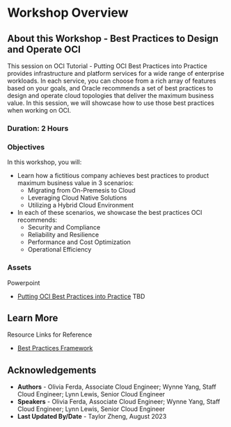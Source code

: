 # Workshop Overview

## About this Workshop - Best Practices to Design and Operate OCI

This session on OCI Tutorial - Putting OCI Best Practices into Practice provides infrastructure and platform services for a wide range of enterprise workloads. In each service, you can choose from a rich array of features based on your goals, and Oracle recommends a set of best practices to design and operate cloud topologies that deliver the maximum business value. In this session, we will showcase how to use those best practices when working on OCI.

### **Duration: 2 Hours**

### Objectives

In this workshop, you will:
* Learn how a fictitious company achieves best practices to product maximum business value in 3 scenarios:
    - Migrating from On-Premesis to Cloud
    - Leveraging Cloud Native Solutions
    - Utilizing a Hybrid Cloud Environment
* In each of these scenarios, we showcase the best practices OCI recommends:
    - Security and Compliance
    - Reliability and Resilience
    - Performance and Cost Optimization
    - Operational Efficiency


### **Assets**

Powerpoint
* [Putting OCI Best Practices into Practice](https://objectstorage.us-ashburn-1.oraclecloud.com/p/QpQEPkxY_uYEhjUwSmwFxvPljtJ2yo-wLuvWqSIQR46aJLN7Q1Bao9LohdDqb6dg/n/ociobtnas/b/OCW2022/o/TUT4115_OCI%20Best%20Practices_Final.pdf) TBD



## Learn More

Resource Links for Reference
* [Best Practices Framework](https://docs.oracle.com/en/solutions/oci-best-practices/#GUID-5F2D2745-934E-409A-A7BA-D0976F727845)

## Acknowledgements
* **Authors** - Olivia Ferda, Associate Cloud Engineer; Wynne Yang, Staff Cloud Engineer; Lynn Lewis, Senior Cloud Engineer
* **Speakers** -  Olivia Ferda, Associate Cloud Engineer; Wynne Yang, Staff Cloud Engineer; Lynn Lewis, Senior Cloud Engineer
* **Last Updated By/Date** - Taylor Zheng, August 2023
